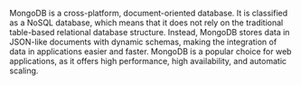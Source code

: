 <!-- mongo db -->

MongoDB is a cross-platform, document-oriented database. It is classified as a NoSQL database, which means that it does not rely on the traditional table-based relational database structure. Instead, MongoDB stores data in JSON-like documents with dynamic schemas, making the integration of data in applications easier and faster. MongoDB is a popular choice for web applications, as it offers high performance, high availability, and automatic scaling.
